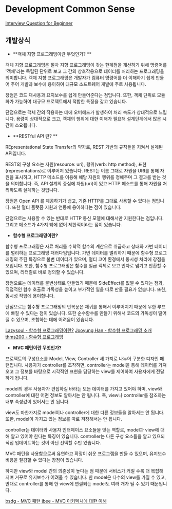 # Development Common Sense

[Interview Question for Beginner](https://github.com/JaeYeopHan/Interview_Question_for_Beginner#part-1-%EC%A0%84%EC%82%B0-%EA%B8%B0%EC%B4%88) 



## 개발상식

- **객체 지향 프로그래밍이란 무엇인가? **

객체 지향 프로그래밍은 절차 지향 프로그래밍이 갖는 한계점을 개선하기 위해 명령어를 '객체'라는 독립된 단위로 보고 그 간의 상호작용으로 데이터를 처리하는 프로그래밍을 의미합니다. 객체 지향 프로그래밍은 개발자가 컴퓨터 명령어를 더 이해하기 쉽게 만들어 주어 개발과 보수에 용이하여 대규모 소프트웨어 개발에 주로 사용됩니다. 

장점은 코드 재사용과 요지보수를 쉽게 만들어준다는 점입니다. 또한, 객체 단위로 모듈화가 가능하여 대규모 프로젝트에서 적합한 특징을 갖고 있습니다. 

단점으로는 객체 간의 작용하는 데에 오버헤드가 발생하여 처리 속도가 상대적으로 느립니다. 용량이 상대적으로 크고, 객체의 행위에 대한 이해가 필요해 설계단계에서 많은 시간이 소요됩니다. 

- **RESTful API 란? **

REpresentational State Transfer의 약자로, REST 기반의 규칙들을 지켜서 설계된 API입니다. 

REST의 구성 요소는 자원(resource: uri), 행위(verb: http method), 표현(representations)로 이루어져 있습니다. REST는 이름 그대로 자원을 URI를 통해 자원을 표시하고, HTTP 메소드를 이용해 해당 자원의 행위를 정해주며 그 결과를 받는 것을 의미합니다. 즉, API 설계의 중심에 자원(uri)이 있고 HTTP 메소드를 통해 자원을 처리하도록 설계하는 것입니다. 

장점은 Open API 를 제공하기가 쉽고, 기존 HTTP를 그대로 사용할 수 있다는 점입니다. 또한 멀티 플랫폼 지원과 연동에 용이하다는 점이 있습니다. 

단점으로는 사용할 수 있는 반대로 HTTP 통신 모델에 대해서만 지원한다는 점입니다. 그리고 메소드가 4가지 밖에 없어 제한적이라는 점이 있습니다.

- **함수형 프로그래밍이란?**

함수형 프로그래밍은 자료 처리를 수학적 함수의 계산으로 취급하고 상태와 가변 데이터를 멀리하는 프로그래밍 패러다임입니다. 가변 데이터를 멀리하기 때문에 함수형 프로그래밍의 주된 특징으로 불변 데이터가 있으며, 멀티 코어 환경에서 동시성 처리에 강점을 보입니다. 또한, 함수형 프로그래밍은 함수를 일급 객체로 보고 인자로 넘기고 반환할 수 있으며, 리터럴로 바로 정의할 수 있습니다. 

장점으로는 데이터를 불변상태로 만들었기 때문에 SideEffect를 없앨 수 있다는 점과, 직접적인 함수 호출로 가독성을 높이고 부가적인 일을 따로 만들 필요가 없습니다. 또한, 동시성 작업에 용이합니다. 

단점으로는 함수형 프로그래밍의 반복문은 재귀를 통해서 이루어지기 때문에 무한 루프에 빠질 수 있다는 점이 있습니다. 또한 순수함수를 만들기 위해서 코드의 가독성이 떨어질 수 있으며, 조합하는 데에 어려움이 있습니다. 

[Lazysoul - 함수형 프로그래밍이란?](https://medium.com/@lazysoul/%ED%95%A8%EC%88%98%ED%98%95-%ED%94%84%EB%A1%9C%EA%B7%B8%EB%9E%98%EB%B0%8D%EC%9D%B4%EB%9E%80-d881230f2a5e)
[Jooyung Han - 함수형 프로그래밍 소개](https://medium.com/@jooyunghan/%ED%95%A8%EC%88%98%ED%98%95-%ED%94%84%EB%A1%9C%EA%B7%B8%EB%9E%98%EB%B0%8D-%EC%86%8C%EA%B0%9C-5998a3d66377)
[thms200 - 함수형 프로그래밍](https://velog.io/@thms200/%ED%95%A8%EC%88%98%ED%98%95-%ED%94%84%EB%A1%9C%EA%B7%B8%EB%9E%98%EB%B0%8D)

- **MVC 패턴이란 무엇인가?**

프로젝트의 구성요소를 Model, View, Controller 세 가지로 나누어 구분한 디자인 패턴입니다. 사용자가 controller를 조작하면, controller는 model을 통해 데이터를 가져오고 그 정보를 바탕으로 시각적인 표현을 담당하는 view를 제어하여 사용자에게 전달하게 됩니다. 

model의 경우 사용자가 편집하길 바라는 모든 데이터를 가지고 있어야 하며, view와 controller에 대한 어떤 정보도 알아서는 안 됩니다. 즉, view나 controller를 참조하는 내부 속성값이 있어서는 안 됩니다. 

view도 마찬가지로 model이나 controller에 대한 다른 정보들을 알아서는 안 됩니다. 또한, model이 가지고 있는 정보를 따로 저장해서는 안 됩니다.

controller는 데이터와 사용자 인터페이스 요소들을 잇는 역할로, model과 view에 대해 알고 있어야 한다는 특징이 있습니다. controller는 다른 구성 요소들을 알고 있으되 직접 업데이트하는 것이 아닌 선택할 수만 있습니다.

MVC 패턴을 사용함으로써 유연하고 확장이 쉬운 프로그램을 만들 수 있으며, 유지보수 비용을 절감할 수 있다는 장점이 있습니다.

하지만 view와 model 간의 의존성이 높다는 점 때문에 서비스가 커질 수록 더 복잡해지며 거꾸로 유지보수가 어려울 수 있습니다. 한 model은 다수의 view를 가질 수 있고, 반대로 controller를 통해 한 view에 연결되는 model도 여러 개가 될 수 있기 때문입니다. 

[bsdg - MVC 패턴](https://velog.io/@ljinsk3/Concept-MVC-Pattern)
[jbee - MVC 아키텍처에 대한 이해](https://asfirstalways.tistory.com/180)

